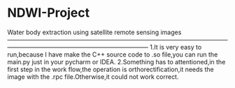 # NDWI-Project
Water body extraction using satellite remote sensing images
———————————————————————————————————————————————————————————
1.It is very easy to run,because I have make the C++ source code to .so file,you can run the main.py just in your pycharm or IDEA.
2.Something has to attentioned,in the first step in the work flow,the operation is orthorectification,it needs the image with the .rpc file.Otherwise,it could not work correct.

